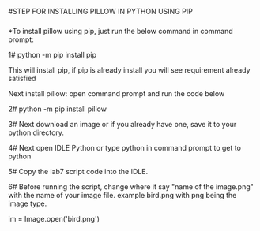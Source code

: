 #STEP FOR INSTALLING PILLOW IN PYTHON USING PIP
#####
*To install pillow using pip, just run the below command in command prompt:

1# python -m pip install pip

This will install pip, if pip is already install you will see requirement already satisfied

Next install pillow: open command prompt and run the code below

2# python -m pip install pillow

3# Next download an image or if you already have one, save it to your python directory.

4# Next open IDLE Python or type python in command prompt to get to python

5# Copy the lab7 script code into the IDLE.

6# Before running the script, change where it say "name of the image.png" with the name of your image file. example bird.png with png being the image type.

im = Image.open('bird.png')
